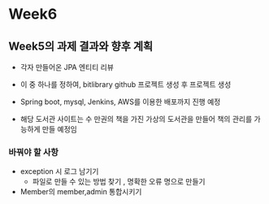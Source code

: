 # Week6

## Week5의 과제 결과와 향후 계획

- 각자 만들어온 JPA 엔티티 리뷰

- 이 중 하나를 정하여, bitlibrary github 프로젝트 생성 후 프로젝트 생성

- Spring boot, mysql, Jenkins, AWS를 이용한 배포까지 진행 예정

- 해당 도서관 사이트는 수 만권의 책을 가진 가상의 도서관을 만들어 책의 관리를 가능하게 만들 예정임

### 바꿔야 할 사항

- exception 시 로그 남기기
    - 파일로 만들 수 있는 방법 찾기 , 명확한 오류 명으로 만들기
- Member의 member,admin 통합시키기


